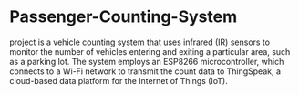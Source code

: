 # Passenger-Counting-System
project is a vehicle counting system that uses infrared (IR) sensors to monitor the number of vehicles entering and exiting a particular area, such as a parking lot. The system employs an ESP8266 microcontroller, which connects to a Wi-Fi network to transmit the count data to ThingSpeak, a cloud-based data platform for the Internet of Things (IoT).
